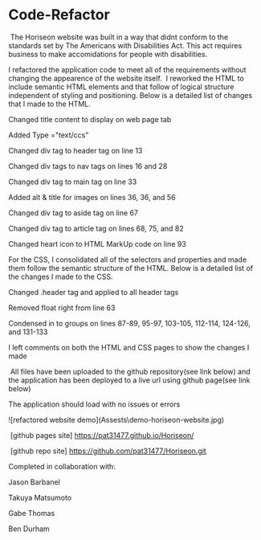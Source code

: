 # Code-Refactor
​
The Horiseon website was built in a way that didnt conform to the standards set by The Americans with Disabilities Act. This act requires business to make accomidations for people with disabilities.

I refactored the application code to meet all of the requirements without changing the appearence of the website itself.
​
I reworked the HTML to include semantic HTML elements and that follow of logical structure independent of styling and positioning. Below is a detailed list of changes that I made to the HTML.

Changed title content to display on web page tab

Added Type ="text/ccs"

Changed div tag to header tag on line 13

Changed div tags to nav tags on lines 16 and 28

Changed div tag to main tag on line 33

Added alt & title for images on lines 36, 36, and 56

Changed div tag to aside tag on line 67

Changed div tag to article tag on lines 68, 75, and 82

Changed heart icon to HTML MarkUp code on line 93

For the CSS, I consolidated all of the selectors and properties and made them follow the semantic structure of the HTML. Below is a detailed list of the changes I made to the CSS.

Changed .header tag and applied to all header tags

Removed float right from line 63

Condensed in to groups on lines 87-89, 95-97, 103-105, 112-114, 124-126, and 131-133

I left comments on both the HTML and CSS pages to show the changes I made

​
All files have been uploaded to the github repository(see link below) and the application has been deployed to a live url using github page(see link below)

<p>
The application should load with no issues or errors
</p>
​
![refactored website demo](Assests\demo-horiseon-website.jpg) 

​
[github pages site] https://pat31477.github.io/Horiseon/

​
[github repo site] https://github.com/pat31477/Horiseon.git


Completed in collaboration with:

Jason Barbanel

Takuya Matsumoto

Gabe Thomas

Ben Durham
